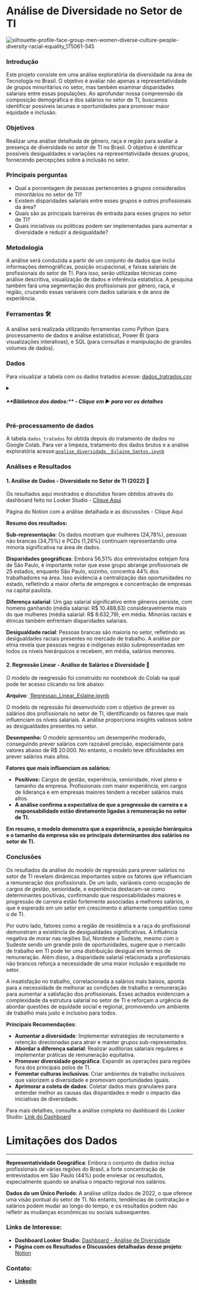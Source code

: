 # **Análise de Diversidade no Setor de TI**

![silhouette-profile-face-group-men-women-diverse-culture-people-diversity-racial-equality_175061-345](https://github.com/user-attachments/assets/f2d04101-d232-4a93-a395-dccc1dc18b16)

### Introdução

Este projeto consiste em uma análise exploratória da diversidade na área de Tecnologia no Brasil. O objetivo é avaliar não apenas a representatividade de grupos minoritários no setor, mas também examinar disparidades salariais entre essas populações. Ao aprofundar nossa compreensão da composição demográfica e dos salários no setor de TI, buscamos identificar possíveis lacunas e oportunidades para promover maior equidade e inclusão.

### Objetivos

Realizar uma análise detalhada de gênero, raça e região para avaliar a presença de diversidade no setor de TI no Brasil. O objetivo é identificar possíveis desigualdades e variações na representatividade desses grupos, fornecendo percepções sobre a inclusão no setor.

### Principais perguntas

- Qual a porcentagem de pessoas pertencentes a grupos considerados minoritários no setor de TI?
- Existem disparidades salariais entre esses grupos e outros profissionais da área?
- Quais são as principais barreiras de entrada para esses grupos no setor de TI?
- Quais iniciativas ou políticas podem ser implementadas para aumentar a diversidade e reduzir a desigualdade?

### Metodologia

A análise será conduzida a partir de um conjunto de dados que inclui informações demográficas, posição ocupacional, e faixas salariais de profissionais do setor de TI. Para isso, serão utilizadas técnicas como análise descritiva, visualização de dados e inferência estatística. A pesquisa também fará uma segmentação dos profissionais por gênero, raça, e região, cruzando essas variáveis com dados salariais e de anos de experiência.

### Ferramentas 🛠️

A análise será realizada utilizando ferramentas como Python (para processamento de dados e análise estatística), Power BI (para visualizações interativas), e SQL (para consultas e manipulação de grandes volumes de dados).

### Dados
Para visualizar a tabela com os dados tratados acesse: [dados_tratrados.csv](https://docs.google.com/spreadsheets/d/1bmgYRqtKdP8aKNZDjrfoB7R0PGuxRAnb-sWkTPslzPg/edit?usp=sharing)

<details> <summary> <h5>**Biblioteca dos dados:**  - Clique em ▶ para ver os detalhes </h5> </summary> 


| **Variável** | **Descrição** |
| --- | --- |
| **ID** | Um identificador exclusivo para cada registro. |
| **IDADE, FAIXA IDADE** | Idade e faixa etária dos participantes. |
| **GÊNERO, COR/RACA/ETNIA** | Informações demográficas de gênero e etnia. |
| **PCD** | Informação sobre se o participante é pessoa com deficiência. |
| **EXPERIÊNCIA_PROFISSIONAL_PREJUDICADA** | Opinião sobre se a experiência profissional foi prejudicada. |
| **ASPECTOS_PREJUDICADOS** | Áreas prejudicadas na experiência profissional. |
| **VIVE_NO_BRASIL** | Indica se a pessoa vive no Brasil. |
| **CRITÉRIOS DE DECISÃO PARA TRABALHAR** | Critérios considerados ao escolher um emprego. |
| **MODELO DE TRABALHO** | Modelo de trabalho atual (híbrido, remoto, presencial). |
| **LAYOFF EM 2022** | Informação sobre se a empresa passou por demissões em massa. |
| **ATUAÇÃO** | Área de atuação. |
| **LINGUAGENS DE TRABALHO** | Linguagens utilizadas no trabalho (por exemplo, SQL). |
| **ABERTO_OPORTUNIDADES** | Indicação de estar buscando novas oportunidades. |
| **ETNIA** | Etnia dos participantes em categorias "Branca" e "Não Branca". |

</details> 

### Pré-processamento de dados

A tabela `dados_tratados` foi obtida depois do tratamento de dados no Google Colab. Para ver a limpeza, tratamento dos dados brutos e a análise exploratória acesse:[`analise_diversidade__Eslaine_Santos.ipynb`](https://github.com/annesantos1990/diversity_analysis/blob/main/analise_diversidade__Eslaine_Santos.ipynb)

### Análises e Resultados
#### 1. Análise de Dados - Diversidade no Setor de TI (2022) 📝

Os resultados aqui mostrados e discutidos foram obtidos através do dashboard feito no Looker Studio - [Clique Aqui](https://lookerstudio.google.com/reporting/7c9deb04-7e25-4807-8f1d-f3ebc16e1c6b) 

Página do Notion com a análise detalhada e as discussões - Clique Aqui

**Resumo dos resultados:**

**Sub-representação**: Os dados mostram que mulheres (24,78%), pessoas não brancas (34,75%) e PCDs (1,26%) continuam representando uma minoria significativa na área de dados. 

**Disparidades geográficas**: Embora 56,51% dos entrevistados estejam fora de São Paulo, é importante notar que esse grupo abrange profissionais de 25 estados, enquanto São Paulo, sozinho, concentra 44% dos trabalhadores na área. Isso evidencia a centralização das oportunidades no estado, refletindo a maior oferta de empregos e concentração de empresas na capital paulista.

**Diferença salarial**: Um gap salarial significativo entre gêneros persiste, com homens ganhando (média salarial: R$ 10.488,63)  consideravelmente mais do que mulheres (média salarial: R$ 8.632,79), em média. Minorias raciais e étnicas também enfrentam disparidades salariais.

**Desigualdade racial**: Pessoas brancas são maioria no setor, refletindo as desigualdades raciais presentes no mercado de trabalho. A análise por etnia revela que pessoas negras e indígenas estão subrepresentadas em todos os níveis hierárquicos e recebem, em média, salários menores.

#### 2. Regressão Linear - Análise de Salários e Diversidade 💼
O modelo de reegressão foi construído no nootebook do Colab na qual pode ter acesso clicando no link abaixo:

**Arquivo**: [`Regressao_Linear_Eslaine.ipynb](https://github.com/annesantos1990/diversity_analysis/blob/main/Regressao_Linear_Eslaine.ipynb)

O modelo de regressão foi desenvolvido com o objetivo de prever os salários dos profissionais no setor de TI, identificando os fatores que mais influenciam os níveis salariais. A análise proporciona insights valiosos sobre as desigualdades presentes no setor.

**Desempenho:** O modelo apresentou um desempenho moderado, conseguindo prever salários com razoável precisão, especialmente para valores abaixo de R$ 20.000. No entanto, o modelo teve dificuldades em prever salários mais altos.

**Fatores que mais influenciam os salários:**

- **Positivos:** Cargos de gestão, experiência, senioridade, nível pleno e tamanho da empresa. Profissionais com maior experiência, em cargos de liderança e em empresas maiores tendem a receber salários mais altos.
- **A análise confirma a expectativa de que a progressão de carreira e a responsabilidade estão diretamente ligadas à remuneração no setor de TI.**

**Em resumo, o modelo demonstra que a experiência, a posição hierárquica e o tamanho da empresa são os principais determinantes dos salários no setor de TI.**


### Conclusões

Os resultados da análise do modelo de regressão para prever salários no setor de TI revelam dinâmicas importantes sobre os fatores que influenciam a remuneração dos profissionais. De um lado, variáveis como ocupação de cargos de gestão, senioridade, e experiência destacam-se como determinantes positivas, confirmando que responsabilidades maiores e progressão de carreira estão fortemente associadas a melhores salários, o que é esperado em um setor em crescimento e altamente competitivo como o de TI.

Por outro lado, fatores como a região de residência e a raça do profissional demonstram a existência de desigualdades significativas. A influência negativa de morar nas regiões Sul, Nordeste e Sudeste, mesmo com o Sudeste sendo um grande polo de oportunidades, sugere que o mercado de trabalho em TI pode ter uma distribuição desigual em termos de remuneração. Além disso, a disparidade salarial relacionada a profissionais não brancos reforça a necessidade de uma maior inclusão e equidade no setor.

A insatisfação no trabalho, correlacionada a salários mais baixos, aponta para a necessidade de melhorar as condições de trabalho e remuneração para aumentar a satisfação dos profissionais. Esses achados evidenciam a complexidade da estrutura salarial no setor de TI e reforçam a urgência de abordar questões de equidade social e regional, promovendo um ambiente de trabalho mais justo e inclusivo para todos.

**Principais Recomendações**:

- **Aumentar a diversidade**: Implementar estratégias de recrutamento e retenção direcionadas para atrair e manter grupos sub-representados.
- **Abordar a diferença salarial**: Realizar auditorias salariais regulares e implementar práticas de remuneração equitativa.
- **Promover diversidade geográfica**: Expandir as operações para regiões fora dos principais polos de TI.
- **Fomentar culturas inclusivas**: Criar ambientes de trabalho inclusivos que valorizem a diversidade e promovam oportunidades iguais.
- **Aprimorar a coleta de dados**: Coletar dados mais granulares para entender melhor as causas das disparidades e medir o impacto das iniciativas de diversidade.

Para mais detalhes, consulte a análise completa no dashboard do Looker Studio: [Link do Dashboard](https://lookerstudio.google.com/reporting/7c9deb04-7e25-4807-8f1d-f3ebc16e1c6b)

# **Limitações dos Dados**

---

**Representatividade Geográfica**: Embora o conjunto de dados inclua profissionais de várias regiões do Brasil, a forte concentração de entrevistados em São Paulo (44%) pode enviesar os resultados, especialmente quando se analisa o impacto regional nos salários.

**Dados de um Único Período**: A análise utiliza dados de 2022, o que oferece uma visão pontual do setor de TI. No entanto, tendências de contratação e salários podem mudar ao longo do tempo, e os resultados podem não refletir as mudanças econômicas ou sociais subsequentes.

###  Links de Interesse:

* **Dashboard Looker Studio:** [Dashboard - Análise de Diversidade](https://lookerstudio.google.com/reporting/7c9deb04-7e25-4807-8f1d-f3ebc16e1c6b)
* **Página com os Resultados e Discussões detalhadas desse projeto**: [Notion](https://giddy-shamrock-550.notion.site/Resultados-e-Conclus-es-4bb3f739611d4bb8bb6f1cf91f5e43c7?pvs=4)

### Contato:

* [**LinkedIn**](https://www.linkedin.com/in/eslaine-santos/)


